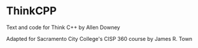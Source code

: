 # ThinkCPP

Text and code for Think C++ by Allen Downey

Adapted for Sacramento City College's CISP 360 course by James R. Town
